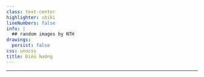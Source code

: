 ```yaml
---
class: text-center
highlighter: shiki
lineNumbers: false
info: |
  ## random images by NTH
drawings:
  persist: false
css: unocss
title: Điều hướng
---
```

<div>
  <random-img m="t-4" />
</div>

---

